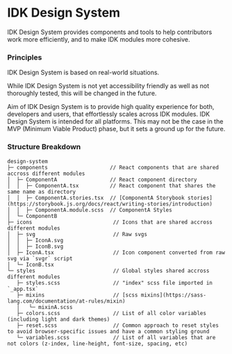 # IDK Design System
IDK Design System provides components and tools to help contributors work more efficiently, and to make IDK modules more cohesive.

### Principles
IDK Design System is based on real-world situations.

While IDK Design System is not yet accessibility friendly as well as not thoroughly tested, this will be changed in the future.

Aim of IDK Design System is to provide high quality experience for both, developers and users, that effortlessly scales across IDK modules.
IDK Design System is intended for all platforms. This may not be the case in the MVP (Minimum Viable Product) phase, but it sets a ground up for the future.

### Structure Breakdown
```
design-system
├─ components                    // React components that are shared accross different modules
│  ├─ ComponentA                 // React component directory
│  │  ├─ ComponentA.tsx          // React component that shares the same name as directory
│  │  ├─ ComponentA.stories.tsx  // [ComponentA Storybook stories](https://storybook.js.org/docs/react/writing-stories/introduction)
│  │  ├─ ComponentA.module.scss  // ComponentA Styles
│  └─ ComponentB
├─ icons                          // Icons that are shared accross different modules
│  ├─ svg                         // Raw svgs
│  │  ├─ IconA.svg
│  │  ├─ IconB.svg
│  ├─ IconA.tsx                   // Icon component converted from raw svg via `svgr` script
│  └─ IconB.tsx
└─ styles                         // Global styles shared accross different modules
   ├─ styles.scss                 // "index" scss file imported in `_app.tsx`
   ├─ mixins                      // [scss mixins](https://sass-lang.com/documentation/at-rules/mixin)
   │   └─ mixinA.scss
   ├─ colors.scss                 // List of all color variables (including light and dark themes)
   ├─ reset.scss                  // Common approach to reset styles to avoid browser-specific issues and have a common styling ground
   └─ variables.scss              // List of all variables that are not colors (z-index, line-height, font-size, spacing, etc)
```